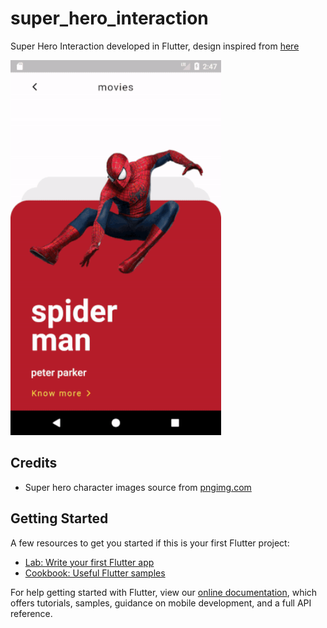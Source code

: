 # super_hero_interaction

Super Hero Interaction developed in Flutter, design inspired from [here](https://dribbble.com/shots/5935613-Marvel-Movies-Interaction)

<img src="./preview/preview.gif" height="600" alt="Screenshot"/>

## Credits
- Super hero character images source from [pngimg.com](http://pngimg.com/license)

## Getting Started

A few resources to get you started if this is your first Flutter project:

- [Lab: Write your first Flutter app](https://flutter.io/docs/get-started/codelab)
- [Cookbook: Useful Flutter samples](https://flutter.io/docs/cookbook)

For help getting started with Flutter, view our 
[online documentation](https://flutter.io/docs), which offers tutorials, 
samples, guidance on mobile development, and a full API reference.
